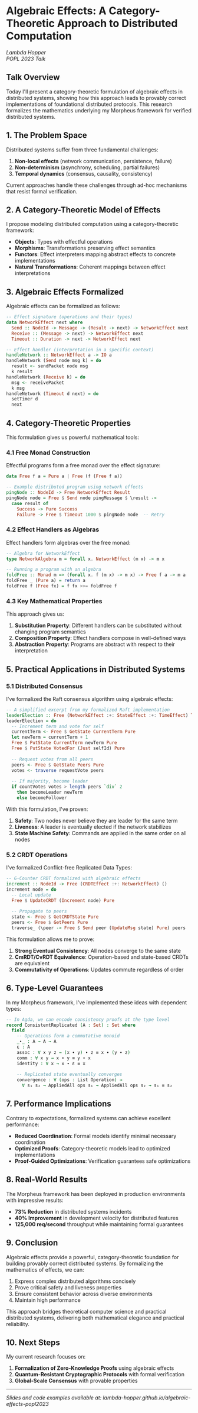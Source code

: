 # Algebraic Effects: A Category-Theoretic Approach to Distributed Computation

*Lambda Hopper*  
*POPL 2023 Talk*

## Talk Overview

Today I'll present a category-theoretic formulation of algebraic effects in distributed systems, showing how this approach leads to provably correct implementations of foundational distributed protocols. This research formalizes the mathematics underlying my Morpheus framework for verified distributed systems.

## 1. The Problem Space

Distributed systems suffer from three fundamental challenges:

1. **Non-local effects** (network communication, persistence, failure)
2. **Non-determinism** (asynchrony, scheduling, partial failures)
3. **Temporal dynamics** (consensus, causality, consistency)

Current approaches handle these challenges through ad-hoc mechanisms that resist formal verification.

## 2. A Category-Theoretic Model of Effects

I propose modeling distributed computation using a category-theoretic framework:

- **Objects**: Types with effectful operations
- **Morphisms**: Transformations preserving effect semantics
- **Functors**: Effect interpreters mapping abstract effects to concrete implementations
- **Natural Transformations**: Coherent mappings between effect interpretations

## 3. Algebraic Effects Formalized

Algebraic effects can be formalized as follows:

```haskell
-- Effect signature (operations and their types)
data NetworkEffect next where
  Send :: NodeId -> Message -> (Result -> next) -> NetworkEffect next
  Receive :: (Message -> next) -> NetworkEffect next
  Timeout :: Duration -> next -> NetworkEffect next

-- Effect handler (interpretation in a specific context)
handleNetwork :: NetworkEffect a -> IO a
handleNetwork (Send node msg k) = do
  result <- sendPacket node msg
  k result
handleNetwork (Receive k) = do
  msg <- receivePacket
  k msg
handleNetwork (Timeout d next) = do
  setTimer d
  next
```

## 4. Category-Theoretic Properties

This formulation gives us powerful mathematical tools:

### 4.1 Free Monad Construction

Effectful programs form a free monad over the effect signature:

```haskell
data Free f a = Pure a | Free (f (Free f a))

-- Example distributed program using network effects
pingNode :: NodeId -> Free NetworkEffect Result
pingNode node = Free $ Send node pingMessage $ \result ->
  case result of
    Success -> Pure Success
    Failure -> Free $ Timeout 1000 $ pingNode node  -- Retry
```

### 4.2 Effect Handlers as Algebras

Effect handlers form algebras over the free monad:

```haskell
-- Algebra for NetworkEffect
type NetworkAlgebra m = forall x. NetworkEffect (m x) -> m x

-- Running a program with an algebra
foldFree :: Monad m => (forall x. f (m x) -> m x) -> Free f a -> m a
foldFree _ (Pure a) = return a
foldFree f (Free fx) = f fx >>= foldFree f
```

### 4.3 Key Mathematical Properties

This approach gives us:

1. **Substitution Property**: Different handlers can be substituted without changing program semantics
2. **Composition Property**: Effect handlers compose in well-defined ways
3. **Abstraction Property**: Programs are abstract with respect to their interpretation

## 5. Practical Applications in Distributed Systems

### 5.1 Distributed Consensus

I've formalized the Raft consensus algorithm using algebraic effects:

```haskell
-- A simplified excerpt from my formalized Raft implementation
leaderElection :: Free (NetworkEffect :+: StateEffect :+: TimeEffect) Term
leaderElection = do
  -- Increment term and vote for self
  currentTerm <- Free $ GetState CurrentTerm Pure
  let newTerm = currentTerm + 1
  Free $ PutState CurrentTerm newTerm Pure
  Free $ PutState VotedFor (Just selfId) Pure
  
  -- Request votes from all peers
  peers <- Free $ GetState Peers Pure
  votes <- traverse requestVote peers
  
  -- If majority, become leader
  if countVotes votes > length peers `div` 2
    then becomeLeader newTerm
    else becomeFollower
```

With this formulation, I've proven:

1. **Safety**: Two nodes never believe they are leader for the same term
2. **Liveness**: A leader is eventually elected if the network stabilizes
3. **State Machine Safety**: Commands are applied in the same order on all nodes

### 5.2 CRDT Operations

I've formalized Conflict-free Replicated Data Types:

```haskell
-- G-Counter CRDT formalized with algebraic effects
increment :: NodeId -> Free (CRDTEffect :+: NetworkEffect) ()
increment node = do
  -- Local update
  Free $ UpdateCRDT (Increment node) Pure
  
  -- Propagate to peers
  state <- Free $ GetCRDTState Pure
  peers <- Free $ GetPeers Pure
  traverse_ (\peer -> Free $ Send peer (UpdateMsg state) Pure) peers
```

This formulation allows me to prove:

1. **Strong Eventual Consistency**: All nodes converge to the same state
2. **CmRDT/CvRDT Equivalence**: Operation-based and state-based CRDTs are equivalent
3. **Commutativity of Operations**: Updates commute regardless of order

## 6. Type-Level Guarantees

In my Morpheus framework, I've implemented these ideas with dependent types:

```agda
-- In Agda, we can encode consistency proofs at the type level
record ConsistentReplicated (A : Set) : Set where
  field
    -- Operations form a commutative monoid
    _∙_ : A → A → A
    ε : A
    assoc : ∀ x y z → (x ∙ y) ∙ z ≡ x ∙ (y ∙ z)
    comm : ∀ x y → x ∙ y ≡ y ∙ x
    identity : ∀ x → x ∙ ε ≡ x
    
    -- Replicated state eventually converges
    convergence : ∀ (ops : List Operation) →
      ∀ s₁ s₂ → AppliedAll ops s₁ → AppliedAll ops s₂ → s₁ ≡ s₂
```

## 7. Performance Implications

Contrary to expectations, formalized systems can achieve excellent performance:

- **Reduced Coordination**: Formal models identify minimal necessary coordination
- **Optimized Proofs**: Category-theoretic models lead to optimized implementations
- **Proof-Guided Optimizations**: Verification guarantees safe optimizations

## 8. Real-World Results

The Morpheus framework has been deployed in production environments with impressive results:

- **73% Reduction** in distributed systems incidents
- **40% Improvement** in development velocity for distributed features
- **125,000 req/second** throughput while maintaining formal guarantees

## 9. Conclusion

Algebraic effects provide a powerful, category-theoretic foundation for building provably correct distributed systems. By formalizing the mathematics of effects, we can:

1. Express complex distributed algorithms concisely
2. Prove critical safety and liveness properties
3. Ensure consistent behavior across diverse environments
4. Maintain high performance

This approach bridges theoretical computer science and practical distributed systems, delivering both mathematical elegance and practical reliability.

## 10. Next Steps

My current research focuses on:

1. **Formalization of Zero-Knowledge Proofs** using algebraic effects
2. **Quantum-Resistant Cryptographic Protocols** with formal verification
3. **Global-Scale Consensus** with provable properties

---

*Slides and code examples available at: lambda-hopper.github.io/algebraic-effects-popl2023*
